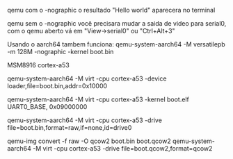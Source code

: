 qemu com o -nographic o resultado "Hello world" aparecera no terminal 

qemu sem o -nographic você precisara mudar a saida de video para serial0, com o qemu aberto vá em "View->serial0" ou "Ctrl+Alt+3"


Usando o aarch64 tambem funciona:
qemu-system-aarch64 -M versatilepb -m 128M -nographic -kernel boot.bin



MSM8916 
cortex-a53


qemu-system-aarch64 -M virt -cpu cortex-a53 -device loader,file=boot.bin,addr=0x10000

qemu-system-aarch64 -M virt -cpu cortex-a53 -kernel boot.elf
UART0_BASE, 0x09000000


qemu-system-aarch64 -M virt -cpu cortex-a53 -drive file=boot.bin,format=raw,if=none,id=drive0


qemu-img convert -f raw -O qcow2 boot.bin boot.qcow2
qemu-system-aarch64 -M virt -cpu cortex-a53 -drive file=boot.qcow2,format=qcow2
